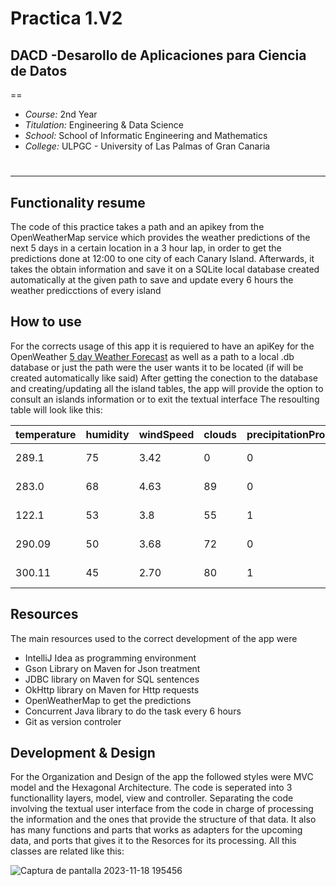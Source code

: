 # Practica 1.V2
##  __DACD -Desarollo de Aplicaciones para Ciencia de Datos__ 
==
- _Course:_ 2nd Year
- _Titulation:_ Engineering & Data Science
- _School:_ School of Informatic Engineering and Mathematics
- _College:_ ULPGC - University of Las Palmas of Gran Canaria

#
#
#
-------------

## Functionality resume 

The code of this practice takes a path and an apikey from the OpenWeatherMap service which provides 
the weather predictions of the next 5 days in a certain location in a 3 hour lap, in order to get the predictions done 
at 12:00 to one city of each Canary Island. Afterwards, it takes the obtain information and save it on a SQLite local
database created automatically at the given path to save and update every 6 hours the weather predicctions of 
every island

## How to use

For the corrects usage of this app it is requiered to have an apiKey for the OpenWeather [5 day Weather Forecast](https://openweathermap.org/forecast5) as well 
as a path to a local .db database or just the path were the user wants it to be located (if will be created automatically like said)
After getting the conection to the database and creating/updating all the island tables, the app will provide the option to consult
an islands information or to exit the textual interface
The resoulting table will look like this:

| temperature | humidity | windSpeed | clouds | precipitationProb | location | instant
| ------ | ------ | ------ | ------ | ------ | ------ | ------ |
| 289.1 | 75 | 3.42|0|0|GranCanaria| 2023-11-19
| 283.0 | 68 | 4.63|89|0|GranCanaria|2023-11-20
| 122.1 | 53 | 3.8 |55|1|GranCanaria|2023-11-21
| 290.09 | 50 | 3.68|72|0|GranCanaria|2023-11-22
|300.11  | 45 | 2.70|80|1|GranCanaria|2023-11-23


## Resources

The main resources used to the correct development of the app were

- IntelliJ Idea as programming environment
- Gson Library on Maven for Json treatment
- JDBC library on Maven for SQL sentences
- OkHttp library on Maven for Http requests
- OpenWeatherMap to get the predictions
- Concurrent Java library to do the task every 6 hours
- Git as version controler

## Development & Design

For the Organization and Design of the app the followed styles were MVC model and the Hexagonal Architecture.
The code is seperated into 3 functionallity layers, model, view and controller. Separating the code involving the textual 
user interface from the code in charge of processing the information and the ones that provide the structure of that data.
It also has many functions and parts that works as adapters for the upcoming data, and ports that gives it to the Resorces for
its processing.
All this classes are related like this:

![Captura de pantalla 2023-11-18 195456](https://github.com/Yurazu-n/Practica1_V2/assets/90729313/1a34dbb5-5622-4a5a-af9a-258f351a56dc)


